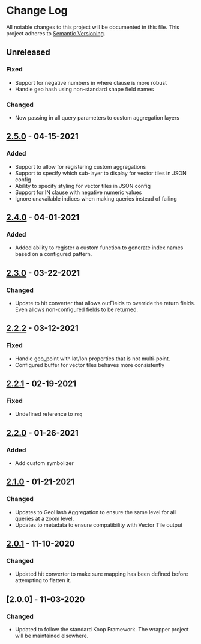# Change Log
All notable changes to this project will be documented in this file.
This project adheres to [Semantic Versioning](http://semver.org/).


## Unreleased
### Fixed
* Support for negative numbers in where clause is more robust
* Handle geo hash using non-standard shape field names
### Changed
* Now passing in all query parameters to custom aggregation layers

## [2.5.0] - 04-15-2021
### Added
* Support to allow for registering custom aggregations
* Support to specify which sub-layer to display for vector tiles in JSON config
* Ability to specify styling for vector tiles in JSON config
* Support for IN clause with negative numeric values
* Ignore unavailable indices when making queries instead of failing

## [2.4.0] - 04-01-2021
### Added
* Added ability to register a custom function to generate index names based on a configured pattern.

## [2.3.0] - 03-22-2021
### Changed
* Update to hit converter that allows outFields to override the return fields. Even allows non-configured fields to be returned.

## [2.2.2] - 03-12-2021
### Fixed
* Handle geo_point with lat/lon properties that is not multi-point.
* Configured buffer for vector tiles behaves more consistently

## [2.2.1] - 02-19-2021
### Fixed
* Undefined reference to `req`

## [2.2.0] - 01-26-2021
### Added
* Add custom symbolizer

## [2.1.0] - 01-21-2021
### Changed
* Updates to GeoHash Aggregation to ensure the same level for all queries at a zoom level.
* Updates to metadata to ensure compatibility with Vector Tile output

## [2.0.1] - 11-10-2020
### Changed
* Updated hit converter to make sure mapping has been defined before attempting to flatten it.

## [2.0.0] - 11-03-2020
### Changed
* Updated to follow the standard Koop Framework. The wrapper project will be maintained elsewhere.

[2.5.0]: https://github.com/koopjs/koop-provider-elasticsearch/compare/v2.4.0...v2.5.0
[2.4.0]: https://github.com/koopjs/koop-provider-elasticsearch/compare/v2.3.0...v2.4.0
[2.3.0]: https://github.com/koopjs/koop-provider-elasticsearch/compare/v2.2.2...v2.3.0
[2.2.2]: https://github.com/koopjs/koop-provider-elasticsearch/compare/v2.2.1...v2.2.2
[2.2.1]: https://github.com/koopjs/koop-provider-elasticsearch/compare/v2.2.0...v2.2.1
[2.2.0]: https://github.com/koopjs/koop-provider-elasticsearch/compare/v2.1.0...v2.2.0
[2.1.0]: https://github.com/koopjs/koop-provider-elasticsearch/compare/v2.0.1...v2.1.0
[2.0.1]: https://github.com/koopjs/koop-provider-elasticsearch/compare/v2.0.0...v2.0.1
